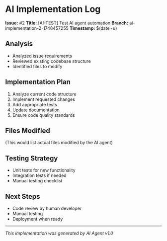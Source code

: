 # AI Implementation Log

**Issue:** #2
**Title:** [AI-TEST] Test AI agent automation
**Branch:** ai-implementation-2-1748457255
**Timestamp:** $(date -u)

## Analysis
- Analyzed issue requirements
- Reviewed existing codebase structure
- Identified files to modify

## Implementation Plan
1. Analyze current code structure
2. Implement requested changes
3. Add appropriate tests
4. Update documentation
5. Ensure code quality standards

## Files Modified
(This would list actual files modified by the AI agent)

## Testing Strategy
- Unit tests for new functionality
- Integration tests if needed
- Manual testing checklist

## Next Steps
- Code review by human developer
- Manual testing
- Deployment when ready

---
*This implementation was generated by AI Agent v1.0*
